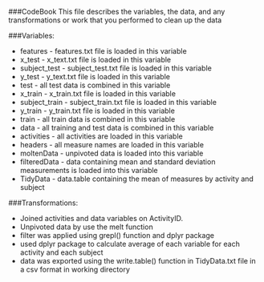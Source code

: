 ###CodeBook
This file describes the variables, the data, and any transformations or work that you performed to clean up the data

###Variables:
* features - features.txt file is loaded in this variable 
* x_test - x_text.txt file is loaded in this variable 
* subject_test - subject_test.txt file is loaded in this variable
* y_test - y_text.txt file is loaded in this variable
* test - all test data is combined in this variable
* x_train - x_train.txt file is loaded in this variable
* subject_train - subject_train.txt file is loaded in this variable
* y_train - y_train.txt file is loaded in this variable
* train - all train data is combined in this variable
* data - all training and test data is combined in this variable
* activities - all activities are loaded in this variable
* headers - all measure names are loaded in this variable
* moltenData - unpivoted data is loaded into this variable
* filteredData - data containing mean and standard deviation measurements is loaded into this variable
* TidyData - data.table containing the mean of measures by activity and subject


###Transformations:
* Joined activities and data variables on ActivityID.
* Unpivoted data by use the melt function
* filter was applied using grepl() function and dplyr package
* used dplyr package to calculate average of each variable for each activity and each subject
* data was exported using the write.table() function in TidyData.txt file in a csv format in working directory 